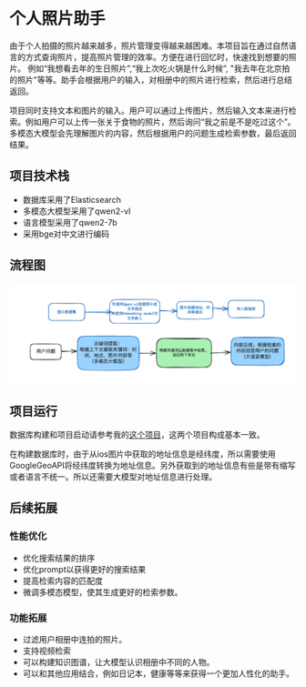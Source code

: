 # 个人照片助手
由于个人拍摄的照片越来越多，照片管理变得越来越困难。本项目旨在通过自然语言的方式查询照片，提高照片管理的效率。方便在进行回忆时，快速找到想要的照片。
例如“我想看去年的生日照片”,“我上次吃火锅是什么时候”, "我去年在北京拍的照片"等等。助手会根据用户的输入，对相册中的照片进行检索，然后进行总结返回。

项目同时支持文本和图片的输入。用户可以通过上传图片，然后输入文本来进行检索。例如用户可以上传一张关于食物的照片，然后询问“我之前是不是吃过这个”。多模态大模型会先理解图片的内容，然后根据用户的问题生成检索参数，最后返回结果。

## 项目技术栈
- 数据库采用了Elasticsearch
- 多模态大模型采用了qwen2-vl
- 语言模型采用了qwen2-7b
- 采用bge对中文进行编码

## 流程图
![flowchart](images/flow_chart.png)

## 项目运行
数据库构建和项目启动请参考我的[这个项目](https://github.com/Jaron-U/legal_AI_assistant/blob/main/README.md)，这两个项目构成基本一致。

在构建数据库时，由于从ios图片中获取的地址信息是经纬度，所以需要使用GoogleGeoAPI将经纬度转换为地址信息。另外获取到的地址信息有些是带有缩写或者语言不统一。所以还需要大模型对地址信息进行处理。


## 后续拓展
### 性能优化
- 优化搜索结果的排序
- 优化prompt以获得更好的搜索结果
- 提高检索内容的匹配度
- 微调多模态模型，使其生成更好的检索参数。

### 功能拓展
- 过滤用户相册中连拍的照片。
- 支持视频检索
- 可以构建知识图谱，让大模型认识相册中不同的人物。
- 可以和其他应用结合，例如日记本，健康等等来获得一个更加人性化的助手。